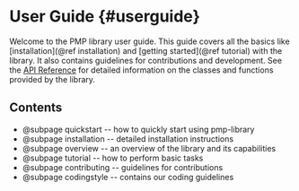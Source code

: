 # User Guide {#userguide}

Welcome to the PMP library user guide. This guide covers all the basics like
[installation](@ref installation) and [getting started](@ref tutorial) with the
library. It also contains guidelines for contributions and development. See the
[API Reference](usergroup0.html) for detailed information on the classes and
functions provided by the library.

## Contents

- @subpage quickstart -- how to quickly start using pmp-library
- @subpage installation -- detailed installation instructions
- @subpage overview -- an overview of the library and its capabilities
- @subpage tutorial -- how to perform basic tasks
- @subpage contributing -- guidelines for contributions
- @subpage codingstyle -- contains our coding guidelines
